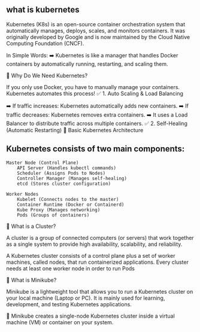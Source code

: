what is kubernetes
-------------------
Kubernetes (K8s) is an open-source container orchestration system that automatically manages, deploys, scales, and monitors containers. It was originally developed by Google and is now maintained by the Cloud Native Computing Foundation (CNCF).

In Simple Words:
➡️ Kubernetes is like a manager that handles Docker containers by automatically running, restarting, and scaling them.

🔹 Why Do We Need Kubernetes?

If you only use Docker, you have to manually manage your containers. Kubernetes automates this process!
✅ 1. Auto Scaling & Load Balancing

➡️ If traffic increases: Kubernetes automatically adds new containers.
➡️ If traffic decreases: Kubernetes removes extra containers.
➡️ It uses a Load Balancer to distribute traffic across multiple containers.
✅ 2. Self-Healing (Automatic Restarting)
🔹 Basic Kubernetes Architecture

Kubernetes consists of two main components:
--------------------------------------------
    Master Node (Control Plane)
        API Server (Handles kubectl commands)
        Scheduler (Assigns Pods to Nodes)
        Controller Manager (Manages self-healing)
        etcd (Stores cluster configuration)

    Worker Nodes
        Kubelet (Connects nodes to the master)
        Container Runtime (Docker or Containerd)
        Kube Proxy (Manages networking)
        Pods (Groups of containers)

🔹 What is a Cluster?

A cluster is a group of connected computers (or servers) that work together as a single system to provide high availability, scalability, and reliability.

A Kubernetes cluster consists of a control plane plus a set of worker machines, called nodes, that run containerized applications. Every cluster needs at least one worker node in order to run Pods

🔹 What is Minikube?

Minikube is a lightweight tool that allows you to run a Kubernetes cluster on your local machine (Laptop or PC). It is mainly used for learning, development, and testing Kubernetes applications.

🔹 Minikube creates a single-node Kubernetes cluster inside a virtual machine (VM) or container on your system.

